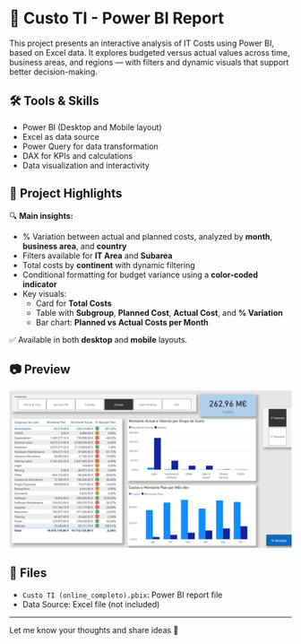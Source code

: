 # 💼 Custo TI - Power BI Report

This project presents an interactive analysis of IT Costs using Power BI, based on Excel data. It explores budgeted versus actual values across time, business areas, and regions — with filters and dynamic visuals that support better decision-making.

## 🛠️ Tools & Skills
- Power BI (Desktop and Mobile layout)
- Excel as data source
- Power Query for data transformation
- DAX for KPIs and calculations
- Data visualization and interactivity

## 📌 Project Highlights

🔍 **Main insights:**
- % Variation between actual and planned costs, analyzed by **month**, **business area**, and **country**
- Filters available for **IT Area** and **Subarea**
- Total costs by **continent** with dynamic filtering
- Conditional formatting for budget variance using a **color-coded indicator**
- Key visuals:
  - Card for **Total Costs**
  - Table with **Subgroup**, **Planned Cost**, **Actual Cost**, and **% Variation**
  - Bar chart: **Planned vs Actual Costs per Month**

✅ Available in both **desktop** and **mobile** layouts.

## 📷 Preview

![Dashboard Preview](Images/custo_ti_custo_preview.png)

## 📁 Files

- `Custo TI (online_completo).pbix`: Power BI report file
- Data Source: Excel file (not included)

---

Let me know your thoughts and share ideas 🚀
